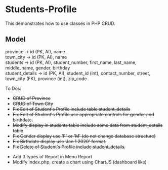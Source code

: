 # Students-Profile

This demonstrates how to use classes in PHP CRUD.

## Model

province -> id (PK, AI), name  
town_city -> id (PK, AI), name  
students -> id (PK, AI), student_number, first_name, last_name, middle_name, gender, birthday  
student_details -> id (PK, AI), student_id (int), contact_number, street, town_city (FK), province (int), zip_code

To Dos:

- ~~CRUD of Province~~
- ~~CRUD of Town City~~
- ~~Fix Edit of Student's Profile include table student_details~~
- ~~Fix Edit of Student's Profile use appropriate controls for gender and birthdate.~~
- ~~Modify display in students table include some data from student_details table~~
- ~~Fix Gender display use 'F' or 'M' (do not change database structure)~~
- ~~Fix Birthdate display use 'Jan 1 2020' format.~~
- ~~Fix Delete of Student's Profile include student_details.~~
<!--
After the Code Session 2
Using the skills you've learned from IM and DB2 create reports for this project
-->
- Add 3 types of Report in Menu Report
- Modify index.php, create a chart using ChartJS (dashboard like)
